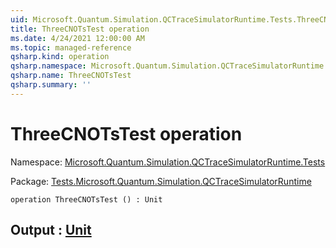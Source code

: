```yaml
---
uid: Microsoft.Quantum.Simulation.QCTraceSimulatorRuntime.Tests.ThreeCNOTsTest
title: ThreeCNOTsTest operation
ms.date: 4/24/2021 12:00:00 AM
ms.topic: managed-reference
qsharp.kind: operation
qsharp.namespace: Microsoft.Quantum.Simulation.QCTraceSimulatorRuntime.Tests
qsharp.name: ThreeCNOTsTest
qsharp.summary: ''
---
```


# ThreeCNOTsTest operation

Namespace: [Microsoft.Quantum.Simulation.QCTraceSimulatorRuntime.Tests](xref:Microsoft.Quantum.Simulation.QCTraceSimulatorRuntime.Tests)

Package: [Tests.Microsoft.Quantum.Simulation.QCTraceSimulatorRuntime](https://nuget.org/packages/Tests.Microsoft.Quantum.Simulation.QCTraceSimulatorRuntime)




```qsharp
operation ThreeCNOTsTest () : Unit
```


## Output : [Unit](xref:microsoft.quantum.qsharp.valueliterals#unit-literal)

